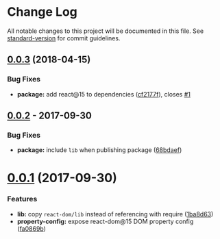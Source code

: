 # Change Log

All notable changes to this project will be documented in this file. See [standard-version](https://github.com/conventional-changelog/standard-version) for commit guidelines.

<a name="0.0.3"></a>
## [0.0.3](https://github.com/remarkablemark/react-dom-core/compare/v0.0.2...v0.0.3) (2018-04-15)


### Bug Fixes

* **package:** add react@15 to dependencies ([cf2177f](https://github.com/remarkablemark/react-dom-core/commit/cf2177f)), closes [#1](https://github.com/remarkablemark/react-dom-core/issues/1)



## [0.0.2](https://github.com/remarkablemark/html-dom-core/compare/v0.0.1...v0.0.2) - 2017-09-30

### Bug Fixes

* **package:** include `lib` when publishing package ([68bdaef](https://github.com/remarkablemark/react-dom-core/commit/68bdaef))

# [0.0.1](https://github.com/remarkablemark/react-dom-core/tree/v0.0.1) (2017-09-30)

### Features

* **lib:** copy `react-dom/lib` instead of referencing with require ([1ba8d63](https://github.com/remarkablemark/react-dom-core/commit/1ba8d63))
* **property-config:** expose react-dom@15 DOM property config ([fa0869b](https://github.com/remarkablemark/react-dom-core/commit/fa0869b))
